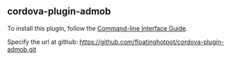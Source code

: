 cordova-plugin-admob
---------------------------
To install this plugin, follow the [Command-line Interface Guide](http://cordova.apache.org/docs/en/edge/guide_cli_index.md.html#The%20Command-line%20Interface).

Specify the url at github: https://github.com/floatinghotpot/cordova-plugin-admob.git

